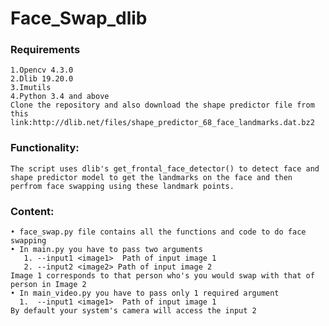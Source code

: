 # Face_Swap_dlib

### Requirements
    1.Opencv 4.3.0
    2.Dlib 19.20.0
    3.Imutils
    4.Python 3.4 and above
    Clone the repository and also download the shape predictor file from this link:http://dlib.net/files/shape_predictor_68_face_landmarks.dat.bz2
### Functionality:
    The script uses dlib's get_frontal_face_detector() to detect face and shape predictor model to get the landmarks on the face and then 
    perfrom face swapping using these landmark points.
    
### Content:
    • face_swap.py file contains all the functions and code to do face swapping
    • In main.py you have to pass two arguments 
       1. --input1 <image1>  Path of input image 1
       2. --input2 <image2> Path of input image 2
    Image 1 corresponds to that person who's you would swap with that of person in Image 2
    • In main_video.py you have to pass only 1 required argument 
      1.  --input1 <image1>  Path of input image 1
    By default your system's camera will access the input 2    
    
